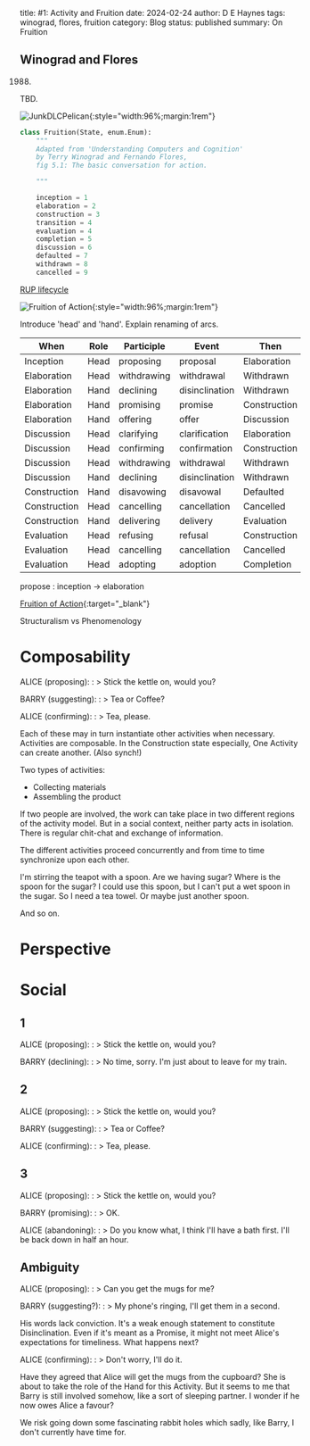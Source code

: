 title: #1: Activity and Fruition
date: 2024-02-24
author: D E Haynes
tags: winograd, flores, fruition
category: Blog
status: published
summary: On Fruition

Winograd and Flores
-------------------

1988.

TBD.

![JunkDLCPelican]({static}/img/UCAC_fig5-1.png){:style="width:96%;margin:1rem"}

```python
class Fruition(State, enum.Enum):
    """
    Adapted from 'Understanding Computers and Cognition'
    by Terry Winograd and Fernando Flores,
    fig 5.1: The basic conversation for action.

    """

    inception = 1
    elaboration = 2
    construction = 3
    transition = 4
    evaluation = 4
    completion = 5
    discussion = 6
    defaulted = 7
    withdrawn = 8
    cancelled = 9
```

[RUP lifecycle](https://en.wikipedia.org/wiki/Rational_unified_process#Four_project_life-cycle_phases)

![Fruition of Action]({static}/img/fruition.png){:style="width:96%;margin:1rem"}

Introduce 'head' and 'hand'. Explain renaming of arcs.

| When          | Role  | Participle    | Event         | Then          |
|---------------|-------|---------------|---------------|---------------|
| Inception     | Head  | proposing     | proposal      | Elaboration   |
| Elaboration   | Head  | withdrawing   | withdrawal    | Withdrawn     |
| Elaboration   | Hand  | declining     | disinclination| Withdrawn     |
| Elaboration   | Hand  | promising     | promise       | Construction  |
| Elaboration   | Hand  | offering      | offer         | Discussion    |
| Discussion    | Head  | clarifying    | clarification | Elaboration   |
| Discussion    | Head  | confirming    | confirmation  | Construction  |
| Discussion    | Head  | withdrawing   | withdrawal    | Withdrawn     |
| Discussion    | Hand  | declining     | disinclination| Withdrawn     |
| Construction  | Hand  | disavowing    | disavowal     | Defaulted     |
| Construction  | Head  | cancelling    | cancellation  | Cancelled     |
| Construction  | Hand  | delivering    | delivery      | Evaluation    |
| Evaluation    | Head  | refusing      | refusal       | Construction  |
| Evaluation    | Head  | cancelling    | cancellation  | Cancelled     |
| Evaluation    | Head  | adopting      | adoption      | Completion    |

propose
:   inception -> elaboration

[Fruition of Action]({static}/doc/fruition_of_action.pdf){:target="_blank"}

Structuralism vs Phenomenology

Composability
=============

ALICE (proposing):
: > Stick the kettle on, would you?

BARRY (suggesting):
: > Tea or Coffee?

ALICE (confirming):
: > Tea, please.

Each of these may in turn instantiate other activities when necessary.
Activities are composable. In the Construction state especially, One Activity can create another.
(Also synch!)

Two types of activities:

* Collecting materials
* Assembling the product

If two people are involved, the work can take place in two different regions of the activity model.
But in a social context, neither party acts in isolation. There is regular chit-chat and exchange of information.

The different activities proceed concurrently and from time to time synchronize upon each other.

I'm stirring the teapot with a spoon. Are we having sugar? Where is the spoon for the sugar?
I could use this spoon, but I can't put a wet spoon in the sugar.
So I need a tea towel. Or maybe just another spoon.

And so on.

Perspective
===========

Social
======

1
-

ALICE (proposing):
: > Stick the kettle on, would you?

BARRY (declining):
: > No time, sorry. I'm just about to leave for my train.

2
-

ALICE (proposing):
: > Stick the kettle on, would you?

BARRY (suggesting):
: > Tea or Coffee?

ALICE (confirming):
: > Tea, please.

3
-

ALICE (proposing):
: > Stick the kettle on, would you?

BARRY (promising):
: > OK.

ALICE (abandoning):
: > Do you know what, I think I'll have a bath first. I'll be back down in half an hour.

Ambiguity
---------

ALICE (proposing):
: > Can you get the mugs for me?

BARRY (suggesting?):
: > My phone's ringing, I'll get them in a second.

His words lack conviction. It's a weak enough statement to constitute Disinclination.
Even if it's meant as a Promise, it might not meet Alice's expectations for timeliness.
What happens next?

ALICE (confirming):
: > Don't worry, I'll do it.

Have they agreed that Alice will get the mugs from the cupboard?
She is about to take the role of the Hand for this Activity.
But it seems to me that Barry is still involved somehow, like a sort of sleeping partner.
I wonder if he now owes Alice a favour?

We risk going down some fascinating rabbit holes which sadly, like Barry, I don't
currently have time for.
